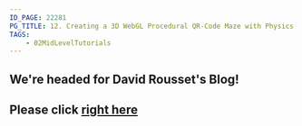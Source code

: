 ```yaml
---
ID_PAGE: 22281
PG_TITLE: 12. Creating a 3D WebGL Procedural QR-Code Maze with Physics
TAGS:
    - 02MidLevelTutorials
---
```

## We're headed for David Rousset's Blog!

## Please click [right here](http://blogs.msdn.com/b/davrous/archive/2014/02/19/coding4fun-tutorial-creating-a-3d-webgl-procedural-qrcode-maze-with-babylon-js.aspx)
